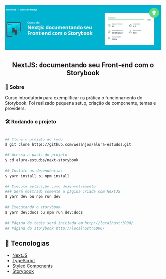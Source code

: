 <h1 align="center">
  <img alt="Alura - Next Storybook" title="Alura - Next Storybook" src="./../.github/alura-next-storybook.png" />
</h1>
<h2 align="center">
  NextJS: documentando seu Front-end com o Storybook
</h2>

### 📃 Sobre
Curso introdutório para exemplificar na prática o funcionamento do Storybook. Foi realizado pequena setup, criação de componente, temas e providers.

### 🛠️ Rodando o projeto

```bash

## Clone o projeto ao todo
$ git clone https://github.com/wesanjos/alura-estudos.git

## Acessa a pasta do projeto 
$ cd alura-estudos/next-storybook

## Instale as dependências
$ yarn install ou npm install

## Executa aplicação como desenvolvimento
### Será mostrado somente a página criada com NextJS
$ yarn dev ou npm run dev

## Executando o storybook
$ yarn dev:docs ou npm run dev:docs

## Página de teste será iniciada em http://localhost:3000/
## Página do storybook http://localhost:6006/

```

## 📌 Tecnologias 
- [NextJS](https://nextjs.org/)
- [TypeScript](https://www.typescriptlang.org/)
- [Styled Components](https://styled-components.com/)
- [Storybook](https://storybook.js.org/)
